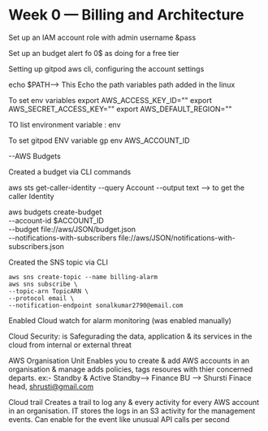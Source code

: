 # Week 0 — Billing and Architecture

Set up an IAM account role with admin username &pass

Set up an budget alert fo 0$ as doing for a free tier

Setting up gitpod aws cli, configuring the account settings

echo $PATH--> This Echo the path variables path added in the linux 

To set env variables
export AWS_ACCESS_KEY_ID=""
export AWS_SECRET_ACCESS_KEY=""
export AWS_DEFAULT_REGION=""

TO list environment variable : env

To set gitpod ENV variable
gp env AWS_ACCOUNT_ID

--AWS Budgets

Created a budget via CLI commands

aws sts get-caller-identity --query Account --output text --> to get the caller Identity

aws budgets create-budget \
    --account-id $ACCOUNT_ID \
    --budget file://aws/JSON/budget.json \
    --notifications-with-subscribers file://aws/JSON/notifications-with-subscribers.json

Created the SNS topic via CLI

    aws sns create-topic --name billing-alarm
    aws sns subscribe \
    --topic-arn TopicARN \
    --protocol email \
    --notification-endpoint sonalkumar2790@email.com

Enabled Cloud watch for alarm monitoring (was enabled manually)

Cloud Security:
    is Safegurading the data, application & its services in the cloud from internal or external threat

AWS Organisation Unit
Enables you to create & add AWS accounts in an organisation & manage adds policies, tags resoures with thier concerned departs.
    ex:- Standby & Active
            Standby--> Finance BU --> Shursti Finace head, shrusti@gmail.com

Cloud trail
    Creates a trail to log any & every activity for every AWS account in an organisation. IT stores the logs in an S3 activity for the management events. 
Can enable for the event like unusual API calls per second



